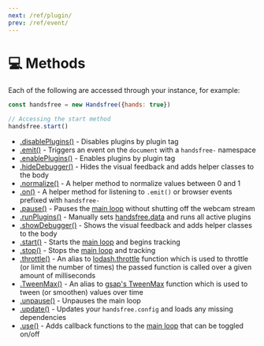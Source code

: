 ```yaml
---
next: /ref/plugin/
prev: /ref/event/
---
```

# 💻 Methods

Each of the following are accessed through your instance, for example:

```js
const handsfree = new Handsfree({hands: true})

// Accessing the start method
handsfree.start()
```

- [.disablePlugins()](/ref/method/disablePlugins/) - Disables plugins by plugin tag
- [.emit()](/ref/method/emit/) - Triggers an event on the `document` with a `handsfree-` namespace
- [.enablePlugins()](/ref/method/enablePlugins/) - Enables plugins by plugin tag
- [.hideDebugger()](/ref/method/hideDebugger/) - Hides the visual feedback and adds helper classes to the body
- [.normalize()](/ref/method/normalize/) - A helper method to normalize values between 0 and 1
- [.on()](/ref/method/on/) - A helper method for listening to `.emit()` or browser events prefixed with `handsfree-`
- [.pause()](/ref/method/pause/) - Pauses the [main loop](/guide/the-loop/) without shutting off the webcam stream
- [.runPlugins()](/ref/method/runPlugins/) - Manually sets [handsfree.data](/ref/prop/data/) and runs all active plugins
- [.showDebugger()](/ref/method/showDebugger/) - Shows the visual feedback and adds helper classes to the body
- [.start()](/ref/method/start/) - Starts the [main loop](/guide/the-loop/) and begins tracking
- [.stop()](/ref/method/stop/) - Stops the [main loop](/guide/the-loop/) and tracking
- [.throttle()](/ref/method/throttle/) - An alias to [lodash.throttle](https://lodash.com/docs/4.17.15#throttle) function which is used to throttle (or limit the number of times) the passed function is called over a given amount of milliseconds
- [.TweenMax()](/ref/method/TweenMax/) - An alias to [gsap's TweenMax](https://greensock.com/tweenmax/) function which is used to tween (or smoothen) values over time
- [.unpause()](/ref/method/unpause/) - Unpauses the main loop
- [.update()](/ref/method/update/) - Updates your `handsfree.config` and loads any missing dependencies
- [.use()](/ref/method/use/) - Adds callback functions to the [main loop](/guide/the-loop/) that can be toggled on/off